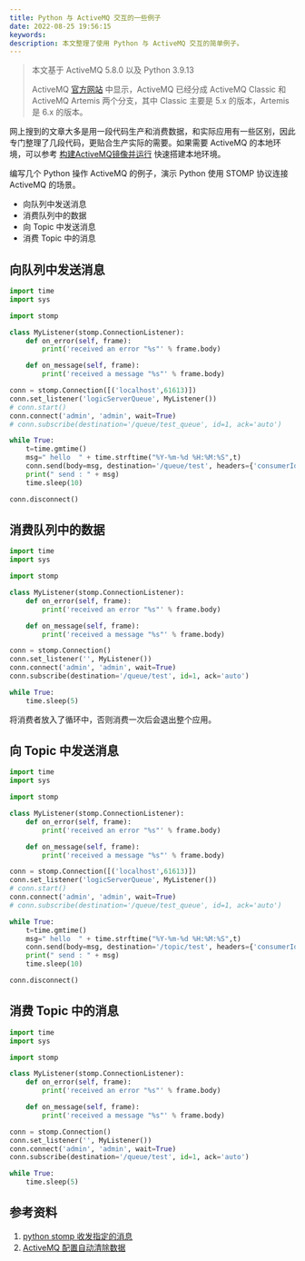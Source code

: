 ```yaml
---
title: Python 与 ActiveMQ 交互的一些例子
date: 2022-08-25 19:56:15
keywords:
description: 本文整理了使用 Python 与 ActiveMQ 交互的简单例子。
---
```


> 本文基于 ActiveMQ 5.8.0 以及 Python 3.9.13
>
> ActiveMQ [官方网站](https://activemq.apache.org/) 中显示，ActiveMQ 已经分成 ActiveMQ Classic 和 ActiveMQ Artemis 两个分支，其中 Classic 主要是 5.x 的版本，Artemis 是 6.x 的版本。

网上搜到的文章大多是用一段代码生产和消费数据，和实际应用有一些区别，因此专门整理了几段代码，更贴合生产实际的需要。如果需要 ActiveMQ 的本地环境，可以参考 [构建ActiveMQ镜像并运行](http://www.edulinks.cn/2021/10/21/20211021-make-activemq-docker-image/) 快速搭建本地环境。

编写几个 Python 操作 ActiveMQ 的例子，演示 Python 使用 STOMP 协议连接 ActiveMQ 的场景。

* 向队列中发送消息
* 消费队列中的数据
* 向 Topic 中发送消息
* 消费 Topic 中的消息

## 向队列中发送消息

```python
import time
import sys

import stomp

class MyListener(stomp.ConnectionListener):
    def on_error(self, frame):
        print('received an error "%s"' % frame.body)

    def on_message(self, frame):
        print('received a message "%s"' % frame.body)

conn = stomp.Connection([('localhost',61613)])
conn.set_listener('logicServerQueue', MyListener())
# conn.start()
conn.connect('admin', 'admin', wait=True)
# conn.subscribe(destination='/queue/test_queue', id=1, ack='auto')

while True:
    t=time.gmtime()
    msg=" hello  " + time.strftime("%Y-%m-%d %H:%M:%S",t)
    conn.send(body=msg, destination='/queue/test', headers={'consumerId': 'qmsg_producer'})
    print(" send : " + msg)
    time.sleep(10)

conn.disconnect()
```

## 消费队列中的数据

```python
import time
import sys

import stomp

class MyListener(stomp.ConnectionListener):
    def on_error(self, frame):
        print('received an error "%s"' % frame.body)

    def on_message(self, frame):
        print('received a message "%s"' % frame.body)

conn = stomp.Connection()
conn.set_listener('', MyListener())
conn.connect('admin', 'admin', wait=True)
conn.subscribe(destination='/queue/test', id=1, ack='auto')

while True:
    time.sleep(5)
```

将消费者放入了循环中，否则消费一次后会退出整个应用。

## 向 Topic 中发送消息

```python
import time
import sys

import stomp

class MyListener(stomp.ConnectionListener):
    def on_error(self, frame):
        print('received an error "%s"' % frame.body)

    def on_message(self, frame):
        print('received a message "%s"' % frame.body)

conn = stomp.Connection([('localhost',61613)])
conn.set_listener('logicServerQueue', MyListener())
# conn.start()
conn.connect('admin', 'admin', wait=True)
# conn.subscribe(destination='/queue/test_queue', id=1, ack='auto')

while True:
    t=time.gmtime()
    msg=" hello  " + time.strftime("%Y-%m-%d %H:%M:%S",t)
    conn.send(body=msg, destination='/topic/test', headers={'consumerId': 'topic_producer'})
    print(" send : " + msg)
    time.sleep(10)

conn.disconnect()
```

## 消费 Topic 中的消息

```python
import time
import sys

import stomp

class MyListener(stomp.ConnectionListener):
    def on_error(self, frame):
        print('received an error "%s"' % frame.body)

    def on_message(self, frame):
        print('received a message "%s"' % frame.body)

conn = stomp.Connection()
conn.set_listener('', MyListener())
conn.connect('admin', 'admin', wait=True)
conn.subscribe(destination='/queue/test', id=1, ack='auto')

while True:
    time.sleep(5)
```

## 参考资料

1. [python stomp 收发指定的消息](https://blog.csdn.net/benhuo931115/article/details/77030869)
1. [ActiveMQ 配置自动清除数据](https://blog.csdn.net/vtopqx/article/details/51788065)
